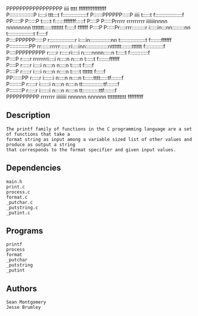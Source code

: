                                          
PPPPPPPPPPPPPPPPP                        iiii                            tttt             ffffffffffffffff  
P::::::::::::::::P                      i::::i                        ttt:::t            f::::::::::::::::f 
P::::::PPPPPP:::::P                      iiii                         t:::::t           f::::::::::::::::::f
PP:::::P     P:::::P                                                  t:::::t           f::::::fffffff:::::f
  P::::P     P:::::Prrrrr   rrrrrrrrr  iiiiiiinnnn  nnnnnnnn    ttttttt:::::ttttttt     f:::::f       ffffff
  P::::P     P:::::Pr::::rrr:::::::::r i:::::in:::nn::::::::nn  t:::::::::::::::::t     f:::::f             
  P::::PPPPPP:::::P r:::::::::::::::::r i::::in::::::::::::::nn t:::::::::::::::::t    f:::::::ffffff       
  P:::::::::::::PP  rr::::::rrrrr::::::ri::::inn:::::::::::::::ntttttt:::::::tttttt    f::::::::::::f       
  P::::PPPPPPPPP     r:::::r     r:::::ri::::i  n:::::nnnn:::::n      t:::::t          f::::::::::::f       
  P::::P             r:::::r     rrrrrrri::::i  n::::n    n::::n      t:::::t          f:::::::ffffff       
  P::::P             r:::::r            i::::i  n::::n    n::::n      t:::::t           f:::::f             
  P::::P             r:::::r            i::::i  n::::n    n::::n      t:::::t    tttttt f:::::f             
PP::::::PP           r:::::r           i::::::i n::::n    n::::n      t::::::tttt:::::tf:::::::f            
P::::::::P           r:::::r           i::::::i n::::n    n::::n      tt::::::::::::::tf:::::::f            
P::::::::P           r:::::r           i::::::i n::::n    n::::n        tt:::::::::::ttf:::::::f            
PPPPPPPPPP           rrrrrrr           iiiiiiii nnnnnn    nnnnnn          ttttttttttt  fffffffff            
                                                                                                               
## Description
	The printf family of functions in the C programming language are a set of functions that take a
	format string as input among a variable sized list of other values and produce as output a string
	that corresponds to the format specifier and given input values.

## Dependencies

	main.h
	print.c
	process.c
	format.c
	_putchar.c
	_putstring.c
	_putint.c

## Programs

	printf
	process
	format
	_putchar
	_putstring
	_putint

## Authors

	Sean Montgomery
	Jesse Brumley